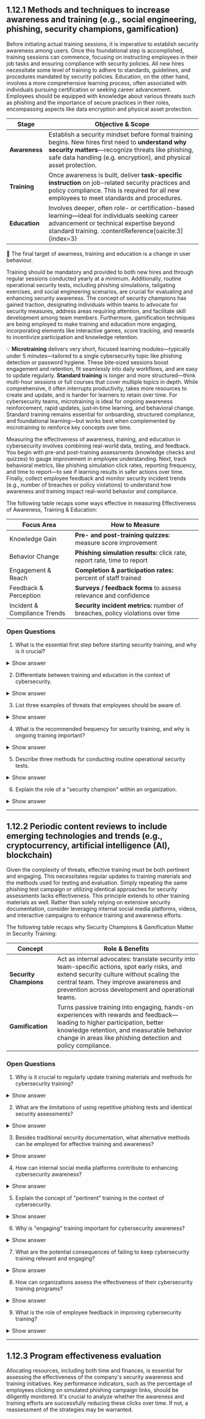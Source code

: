 ## 1.12.1 Methods and techniques to increase awareness and training (e.g., social engineering, phishing, security champions, gamification) ##

Before initiating actual training sessions, it is imperative to establish security awareness among users. Once this foundational step is accomplished, training sessions can commence, focusing on instructing employees in their job tasks and ensuring compliance with security policies. All new hires necessitate some level of training to adhere to standards, guidelines, and procedures mandated by security policies. Education, on the other hand, involves a more comprehensive learning process, often associated with individuals pursuing certification or seeking career advancement. Employees should be equipped with knowledge about various threats such as phishing and the importance of secure practices in their roles, encompassing aspects like data encryption and physical asset protection. 

| Stage       | Objective & Scope |
|-------------|-------------------|
| **Awareness** | Establish a security mindset before formal training begins. New hires first need to **understand why security matters**—recognize threats like phishing, safe data handling (e.g. encryption), and physical asset protection.|
| **Training**   | Once awareness is built, deliver **task-specific instruction** on job-related security practices and policy compliance. This is required for all new employees to meet standards and procedures.|
| **Education**  | Involves deeper, often role- or certification-based learning—ideal for individuals seeking career advancement or technical expertise beyond standard training. :contentReference[oaicite:3]{index=3} |

:necktie: The final target of awarness, training and education is a change in user behaviour.

Training should be mandatory and provided to both new hires and through regular sessions conducted yearly at a minimum. Additionally, routine operational security tests, including phishing simulations, tailgating exercises, and social engineering scenarios, are crucial for evaluating and enhancing security awareness. The concept of security champions has gained traction, designating individuals within teams to advocate for security measures, address areas requiring attention, and facilitate skill development among team members. Furthermore, gamification techniques are being employed to make training and education more engaging, incorporating elements like interactive games, score tracking, and rewards to incentivize participation and knowledge retention.

:bulb: **Microtraining** delivers very short, focused learning modules—typically under 5 minutes—tailored to a single cybersecurity topic like phishing detection or password hygiene. These bite‑sized sessions boost engagement and retention, fit seamlessly into daily workflows, and are easy to update regularly. **Standard training** is longer and more structured—think multi-hour sessions or full courses that cover multiple topics in depth. While comprehensive, it often interrupts productivity, takes more resources to create and update, and is harder for learners to retain over time. For cybersecurity teams, microtraining is ideal for ongoing awareness reinforcement, rapid updates, just‑in‑time learning, and behavioral change. Standard training remains essential for onboarding, structured compliance, and foundational learning—but works best when complemented by microtraining to reinforce key concepts over time.

Measuring the effectiveness of awareness, training, and education in cybersecurity involves combining real-world data, testing, and feedback. You begin with pre-and post-training assessments (knowledge checks and quizzes) to gauge improvement in employee understanding. Next, track behavioral metrics, like phishing simulation click rates, reporting frequency, and time to report—to see if learning results in safer actions over time. Finally, collect employee feedback and monitor security incident trends (e.g., number of breaches or policy violations) to understand how awareness and training impact real-world behavior and compliance.

The following table recaps some ways effective in measuring Effectiveness of Awareness, Training & Education:

| Focus Area          | How to Measure                                                   |
|---------------------|------------------------------------------------------------------|
| Knowledge Gain      | **Pre- and post-training quizzes:** measure score improvement     |
| Behavior Change     | **Phishing simulation results:** click rate, report rate, time to report |
| Engagement & Reach  | **Completion & participation rates:** percent of staff trained    |
| Feedback & Perception | **Surveys / feedback forms** to assess relevance and confidence  |
| Incident & Compliance Trends | **Security incident metrics:** number of breaches, policy violations over time |

### Open Questions ###

1. What is the essential first step before starting security training, and why is it crucial?
<details>
  <summary>Show answer</summary>
Establishing security awareness is crucial before starting training. This foundation ensures employees understand the importance of security and are more receptive to training content.
</details>

2. Differentiate between training and education in the context of cybersecurity.
<details>
  <summary>Show answer</summary>
Training focuses on specific job tasks and compliance with security policies, while education is broader, involving deeper learning and career advancement. Education often includes certifications and advanced concepts.
</details>

3. List three examples of threats that employees should be aware of.
<details>
  <summary>Show answer</summary>
Employees should be aware of threats like phishing, malware, and social engineering. These are common attack vectors used to compromise data and systems.
</details>

4. What is the recommended frequency for security training, and why is ongoing training important?
<details>
  <summary>Show answer</summary>
Security training should be mandatory for all employees, with new hire training and annual refresher sessions at a minimum. Regular training keeps employees updated on evolving threats and reinforces best practices.
</details>

5. Describe three methods for conducting routine operational security tests.
<details>
  <summary>Show answer</summary>
Operational security tests can include phishing simulations, tailgating exercises, and social engineering scenarios. These tests assess employee preparedness and identify vulnerabilities in security practices.
</details>

6. Explain the role of a "security champion" within an organization.
<details>
  <summary>Show answer</summary>
Security champions are individuals within teams who promote security awareness, address concerns, and help develop team members' security skills. They act as liaisons between security teams and employees.
</details>

---

## 1.12.2 Periodic content reviews to include emerging technologies and trends (e.g., cryptocurrency, artificial intelligence (AI), blockchain) ##

Given the complexity of threats, effective training must be both pertinent and engaging. This necessitates regular updates to training materials and the methods used for testing and evaluation. Simply repeating the same phishing test campaign or utilizing identical approaches for security assessments lacks effectiveness. This principle extends to other training materials as well. Rather than solely relying on extensive security documentation, consider leveraging internal social media platforms, videos, and interactive campaigns to enhance training and awareness efforts.

The following table recaps why Security Champions & Gamification Matter in Security Training:

| Concept             | Role & Benefits |
|--------------------|-----------------|
| **Security Champions** | Act as internal advocates: translate security into team-specific actions, spot early risks, and extend security culture without scaling the central team. They improve awareness and prevention across development and operational teams. |
| **Gamification**        | Turns passive training into engaging, hands-on experiences with rewards and feedback—leading to higher participation, better knowledge retention, and measurable behavior change in areas like phishing detection and policy compliance. |

### Open Questions ###
1. Why is it crucial to regularly update training materials and methods for cybersecurity training?
<details>
  <summary>Show answer</summary>
Regular updates are crucial to keep up with the ever-evolving threat landscape. Outdated materials and methods become irrelevant and fail to address new and emerging threats.
</details>

2. What are the limitations of using repetitive phishing tests and identical security assessments?
<details>
  <summary>Show answer</summary>
Repetitive tests and assessments become predictable, leading to complacency and reduced learning. Attackers constantly change their tactics, making such approaches ineffective in preparing employees for real-world scenarios.
</details>

3. Besides traditional security documentation, what alternative methods can be employed for effective training and awareness?
<details>
  <summary>Show answer</summary>
Alternative methods include leveraging internal social media platforms, creating engaging videos, and designing interactive campaigns. These formats can be more appealing and effective in conveying information compared to traditional documentation.
</details>

4. How can internal social media platforms contribute to enhancing cybersecurity awareness?
<details>
  <summary>Show answer</summary>
Internal social media platforms can be used to share security tips, news, and updates in a concise and easily digestible format. They also encourage employee engagement and facilitate discussions around cybersecurity topics.
</details>

5. Explain the concept of "pertinent" training in the context of cybersecurity.
<details>
  <summary>Show answer</summary>
Pertinent training means the content is directly relevant to the specific roles, responsibilities, and potential threats employees face within the organization.
</details>

6. Why is "engaging" training important for cybersecurity awareness?
<details>
  <summary>Show answer</summary>
Engaging training captures and maintains employee interest, promoting active learning and knowledge retention. This is crucial for cultivating a strong security culture within the organization.
</details>

7. What are the potential consequences of failing to keep cybersecurity training relevant and engaging?
<details>
  <summary>Show answer</summary>
Failure to keep training relevant and engaging can lead to decreased awareness, increased vulnerability to attacks, and potential data breaches or other security incidents.
</details>

8. How can organizations assess the effectiveness of their cybersecurity training programs?
<details>
  <summary>Show answer</summary>
Organizations can assess training effectiveness through metrics like employee performance on simulated phishing tests, surveys to gauge knowledge retention, and analysis of security incident reports.
</details>

9. What is the role of employee feedback in improving cybersecurity training?
<details>
  <summary>Show answer</summary>
Employee feedback helps identify areas where the training can be improved in terms of content, delivery, and relevance. It ensures the training program continuously evolves to meet the needs of the workforce.
</details>

---

## 1.12.3 Program effectiveness evaluation ##

Allocating resources, including both time and finances, is essential for assessing the effectiveness of the company's security awareness and training initiatives. Key performance indicators, such as the percentage of employees clicking on simulated phishing campaign links, should be diligently monitored. It's crucial to analyze whether the awareness and training efforts are successfully reducing these clicks over time. If not, a reassessment of the strategies may be warranted.

